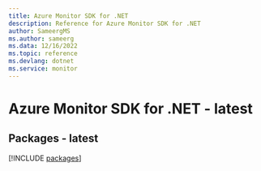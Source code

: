 ```yaml
---
title: Azure Monitor SDK for .NET
description: Reference for Azure Monitor SDK for .NET
author: SameergMS
ms.author: sameerg
ms.data: 12/16/2022
ms.topic: reference
ms.devlang: dotnet
ms.service: monitor
---
```

# Azure Monitor SDK for .NET - latest
## Packages - latest
[!INCLUDE [packages](monitor-index.md)]